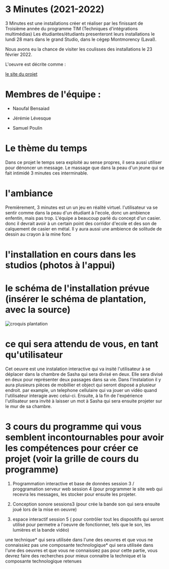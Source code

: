 # 3 Minutes (2021-2022) 

3 Minutes est une installations créer et réaliser par les finissant de Troisième année du programme TIM (Techniques d'intégrations multimédias)
Les étudiantes/étudiants presenteront leurs installations le lundi 28 mars dans le grand Studio, dans le cégep Montmorency (Laval).

Nous avons eu la chance de visiter les coulisses des installations le 23 février 2022.

L'oeuvre est décrite comme :

[le site du projet](https://github.com/noo-name/3-minutes/tree/9762b4647b8e10ac247ab1edb8e9492ccfd990ec)

# Membres de l'équipe : 

* Naoufal Bensaiad

* Jérémie Lévesque 

* Samuel Poulin 


# Le thème du temps
Dans ce projet le temps sera exploité au sense propres, il sera aussi utiliser pour dénoncer un message. Le massage que dans la peau d'un jeune qui se fait intimidé 3 minutes ces interminable.


# l'ambiance
 
Premièrement, 3 minutes est un un jeu en réalité virtuel. l'utilisateur va se sentir comme dans la peau d'un étudiant à l'ecole, donc un ambience enfentin, mais pas trop. L'équipe a beaucoup parlé du concept d'un casier. donc il devrait avoir à un certain point des corridor d'ecole et des son de calquement de casier en métal. Il y aura aussi une ambience de solitude de dessin au crayon à la mine fonc
# l'installation en cours dans les studios (photos à l'appui)


# le schéma de l'installation prévue (insérer le schéma de plantation, avec la source)
![croquis plantation]()

# ce qui sera attendu de vous, en tant qu'utilisateur

Cet oeuvre est une instalation interactive qui va insité l'utilisateur à se déplacer dans la chambre de Sasha qui sera divisé en deux. Elle sera divisé en deux pour représenter deux passages dans sa vie. Dans l'instalation il y aura plusieurs pièces de mobillier et object qui seront disposé a plusieur endroit. par example, un telephone cellulaire qui va jouer un vidéo quand l'utilisateur interagie avec celui-ci. Ensuite, à la fin de l'expérience l'utilisateur sera invité à laisser un mot à Sasha qui sera ensuite projeter sur le mur de sa chambre. 

# 3 cours du programme qui vous semblent incontournables pour avoir les compétences pour créer ce projet (voir la grille de cours du programme)
1) Programmation interactive et base de données session 3 / proggramation serveur web session 4 (pour programmer le site web qui recevra les messages, les stocker pour ensuite les projeter.

2) Conception sonore sessions3 (pour crée la bande son qui sera ensuite joué lors de la mise en oeuvre)

3) espace interactif session 5 ( pour contrôler tout les dispositifs qui seront utilisé pour permetre a l'oeuvre de fonctionner, tels que le son, les lumières et la bande vidéo)

une technique* qui sera utilisée dans l'une des oeuvres et que vous ne connaissiez pas
une composante technologique* qui sera utilisée dans l'une des oeuvres et que vous ne connaissiez pas pour cette partie, vous devrez faire des recherches pour mieux connaitre la technique et la composante technologique retenues

